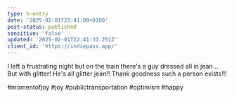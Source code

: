 ```yaml
---
type: h-entry
date: '2025-02-01T23:41:00+0100'
post-status: published
sensitive: 'false'
updated: '2025-02-01T22:41:33.251Z'
client_id: 'https://indiepass.app/'
---
```

I left a frustrating night but on the train there's a guy dressed all in jean... But with glitter! He's all glitter jean!! Thank goodness such a person exists!!!

#momentofjoy #joy #publictransportation #optimism #happy
